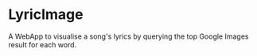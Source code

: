 # LyricImage
A WebApp to visualise a song's lyrics by querying the top Google Images result for each word.
